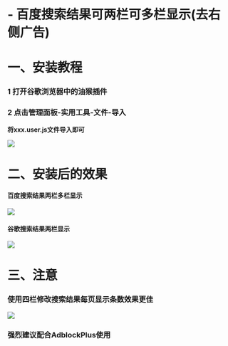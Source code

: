 # - 百度搜索结果可两栏可多栏显示(去右侧广告)

# 一、安装教程
### 1 打开谷歌浏览器中的油猴插件
### 2 点击管理面板-实用工具-文件-导入 
**将xxx.user.js文件导入即可**

![](https://s1.ax1x.com/2020/07/30/amxTjU.png)

# 二、安装后的效果
#### 百度搜索结果两栏多栏显示
![](https://s1.ax1x.com/2020/07/30/amxHuF.png)
#### 谷歌搜索结果两栏显示
![](https://s1.ax1x.com/2020/07/30/aubnRU.png)

# 三、注意
### 使用四栏修改搜索结果每页显示条数效果更佳
![](https://s1.ax1x.com/2020/07/30/anDDiV.png)

### 强烈建议配合AdblockPlus使用
